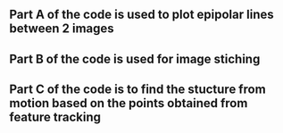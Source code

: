 ## Part A of the code is used to plot epipolar lines between 2 images
## Part B of the code is used for image stiching 
## Part C of the code is to find the stucture from motion based on the points obtained from feature tracking 
